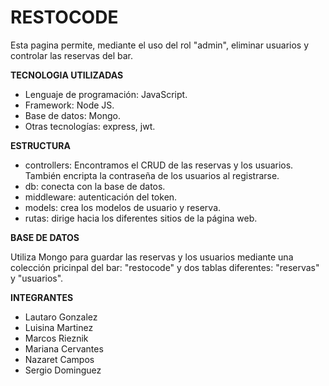 # **RESTOCODE**

Esta pagina permite, mediante el uso del rol "admin", eliminar usuarios y controlar las reservas del bar.

**TECNOLOGIA UTILIZADAS**

- Lenguaje de programación: JavaScript.
- Framework: Node JS.
- Base de datos: Mongo.
- Otras tecnologías: express, jwt.

**ESTRUCTURA**

- controllers: Encontramos el CRUD de las reservas y los usuarios. También encripta la contraseña de los usuarios al registrarse.
- db: conecta con la base de datos.
- middleware: autenticación del token.
- models: crea los modelos de usuario y reserva.
- rutas: dirige hacia los diferentes sitios de la página web.


**BASE DE DATOS**

Utiliza Mongo para guardar las reservas y los usuarios mediante una colección pricinpal del bar: "restocode" y dos tablas diferentes: "reservas" y "usuarios".

**INTEGRANTES**

- Lautaro Gonzalez
- Luisina Martinez
- Marcos Rieznik
- Mariana Cervantes
- Nazaret Campos
- Sergio Dominguez

